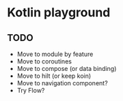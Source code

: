 # Kotlin playground

## TODO
- Move to module by feature
- Move to coroutines
- Move to compose (or data binding)
- Move to hilt (or keep koin)
- Move to navigation component?
- Try Flow?
